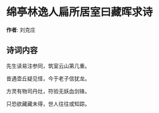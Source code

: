 # 绵亭林逸人扁所居室曰藏晖求诗

**作者**: 刘克庄

## 诗词内容

先生读易注参同，筑室云山第几重。

昔遇壶丘疑见怪，今于老子信犹龙。

方灵有物司丹灶，符验无妖血剑锋。

只恐欲藏藏未得，世人往往或知踪。

